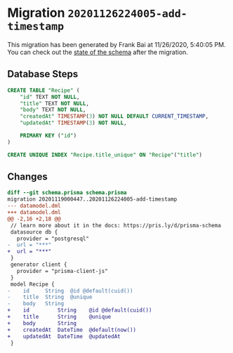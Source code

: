 # Migration `20201126224005-add-timestamp`

This migration has been generated by Frank Bai at 11/26/2020, 5:40:05 PM.
You can check out the [state of the schema](./schema.prisma) after the migration.

## Database Steps

```sql
CREATE TABLE "Recipe" (
    "id" TEXT NOT NULL,
    "title" TEXT NOT NULL,
    "body" TEXT NOT NULL,
    "createdAt" TIMESTAMP(3) NOT NULL DEFAULT CURRENT_TIMESTAMP,
    "updatedAt" TIMESTAMP(3) NOT NULL,

    PRIMARY KEY ("id")
)

CREATE UNIQUE INDEX "Recipe.title_unique" ON "Recipe"("title")
```

## Changes

```diff
diff --git schema.prisma schema.prisma
migration 20201119000447..20201126224005-add-timestamp
--- datamodel.dml
+++ datamodel.dml
@@ -2,16 +2,18 @@
 // learn more about it in the docs: https://pris.ly/d/prisma-schema
 datasource db {
   provider = "postgresql"
-  url = "***"
+  url = "***"
 }
 generator client {
   provider = "prisma-client-js"
 }
 model Recipe {
-    id     String  @id @default(cuid())
-    title  String  @unique
-    body   String
+    id         String    @id @default(cuid())
+    title      String    @unique
+    body       String
+    createdAt  DateTime  @default(now())
+    updatedAt  DateTime  @updatedAt
 }
```


